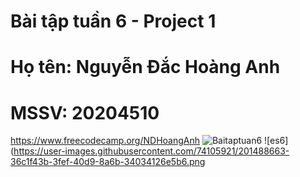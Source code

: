 # Bài tập tuần 6 - Project 1
# Họ tên: Nguyễn Đắc Hoàng Anh
# MSSV: 20204510
https://www.freecodecamp.org/NDHoangAnh
![Baitaptuan6](https://user-images.githubusercontent.com/74105921/201488657-8d8ff4a0-94a2-4ae1-9f7a-89c5013f6b1d.png)
![es6](https://user-images.githubusercontent.com/74105921/201488663-36c1f43b-3fef-40d9-8a6b-34034126e5b6.png
